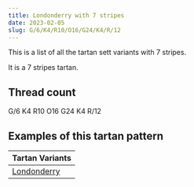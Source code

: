 ```yaml
---
title: Londonderry with 7 stripes
date: 2023-02-05
slug: G/6/K4/R10/O16/G24/K4/R/12
---
```

This is a list of all the tartan sett variants with 7 stripes.

It is a 7 stripes tartan.


## Thread count
G/6 K4 R10 O16 G24 K4 R/12

## Examples of this tartan pattern

| Tartan Variants |
|---------------|
| [Londonderry](/variants/g/6/k4/r10/o16/g24/k4/r/12-g008000-k000000-od08010-rd00000)||

